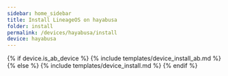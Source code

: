 ```yaml
---
sidebar: home_sidebar
title: Install LineageOS on hayabusa
folder: install
permalink: /devices/hayabusa/install
device: hayabusa
---
```

{% if device.is_ab_device %}
{% include templates/device_install_ab.md %}
{% else %}
{% include templates/device_install.md %}
{% endif %}
